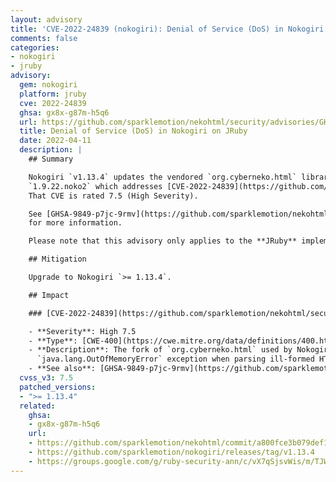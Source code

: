 ```yaml
---
layout: advisory
title: 'CVE-2022-24839 (nokogiri): Denial of Service (DoS) in Nokogiri on JRuby'
comments: false
categories:
- nokogiri
- jruby
advisory:
  gem: nokogiri
  platform: jruby
  cve: 2022-24839
  ghsa: gx8x-g87m-h5q6
  url: https://github.com/sparklemotion/nekohtml/security/advisories/GHSA-9849-p7jc-9rmv
  title: Denial of Service (DoS) in Nokogiri on JRuby
  date: 2022-04-11
  description: |
    ## Summary

    Nokogiri `v1.13.4` updates the vendored `org.cyberneko.html` library to
    `1.9.22.noko2` which addresses [CVE-2022-24839](https://github.com/sparklemotion/nekohtml/security/advisories/GHSA-9849-p7jc-9rmv).
    That CVE is rated 7.5 (High Severity).

    See [GHSA-9849-p7jc-9rmv](https://github.com/sparklemotion/nekohtml/security/advisories/GHSA-9849-p7jc-9rmv)
    for more information.

    Please note that this advisory only applies to the **JRuby** implementation of Nokogiri `< 1.13.4`.

    ## Mitigation

    Upgrade to Nokogiri `>= 1.13.4`.

    ## Impact

    ### [CVE-2022-24839](https://github.com/sparklemotion/nekohtml/security/advisories/GHSA-9849-p7jc-9rmv) in nekohtml

    - **Severity**: High 7.5
    - **Type**: [CWE-400](https://cwe.mitre.org/data/definitions/400.html) Uncontrolled Resource Consumption
    - **Description**: The fork of `org.cyberneko.html` used by Nokogiri (Rubygem) raises a
      `java.lang.OutOfMemoryError` exception when parsing ill-formed HTML markup.
    - **See also**: [GHSA-9849-p7jc-9rmv](https://github.com/sparklemotion/nekohtml/security/advisories/GHSA-9849-p7jc-9rmv)
  cvss_v3: 7.5
  patched_versions:
  - ">= 1.13.4"
  related:
    ghsa:
    - gx8x-g87m-h5q6
    url:
    - https://github.com/sparklemotion/nekohtml/commit/a800fce3b079def130ed42a408ff1d09f89e773d
    - https://github.com/sparklemotion/nokogiri/releases/tag/v1.13.4
    - https://groups.google.com/g/ruby-security-ann/c/vX7qSjsvWis/m/TJWN4oOKBwAJ
---
```

